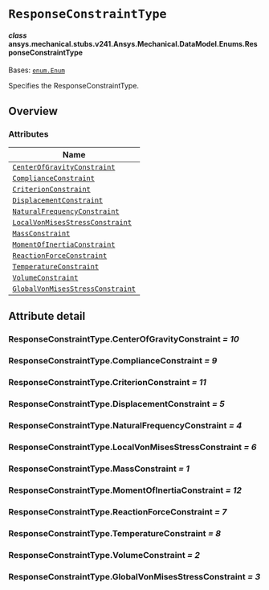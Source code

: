 # `ResponseConstraintType`



#### *class* ansys.mechanical.stubs.v241.Ansys.Mechanical.DataModel.Enums.ResponseConstraintType

Bases: [`enum.Enum`](https://docs.python.org/3/library/enum.html#enum.Enum)

Specifies the ResponseConstraintType.

<!-- !! processed by numpydoc !! -->

<a id="overview"></a>

## Overview

### Attributes

| Name |
| -------------------------------------------------------------------------------------------------------------------------------------------------------------------------- |
| [`CenterOfGravityConstraint`](../../../../../v242/Ansys/Mechanical/DataModel/Enums/ResponseConstraintType.md#ResponseConstraintType.CenterOfGravityConstraint) |
| [`ComplianceConstraint`](../../../../../v242/Ansys/Mechanical/DataModel/Enums/ResponseConstraintType.md#ResponseConstraintType.ComplianceConstraint) |
| [`CriterionConstraint`](../../../../../v242/Ansys/Mechanical/DataModel/Enums/ResponseConstraintType.md#ResponseConstraintType.CriterionConstraint) |
| [`DisplacementConstraint`](../../../../../v242/Ansys/Mechanical/DataModel/Enums/ResponseConstraintType.md#ResponseConstraintType.DisplacementConstraint) |
| [`NaturalFrequencyConstraint`](../../../../../v242/Ansys/Mechanical/DataModel/Enums/ResponseConstraintType.md#ResponseConstraintType.NaturalFrequencyConstraint) |
| [`LocalVonMisesStressConstraint`](../../../../../v242/Ansys/Mechanical/DataModel/Enums/ResponseConstraintType.md#ResponseConstraintType.LocalVonMisesStressConstraint) |
| [`MassConstraint`](../../../../../v242/Ansys/Mechanical/DataModel/Enums/ResponseConstraintType.md#ResponseConstraintType.MassConstraint) |
| [`MomentOfInertiaConstraint`](../../../../../v242/Ansys/Mechanical/DataModel/Enums/ResponseConstraintType.md#ResponseConstraintType.MomentOfInertiaConstraint) |
| [`ReactionForceConstraint`](../../../../../v242/Ansys/Mechanical/DataModel/Enums/ResponseConstraintType.md#ResponseConstraintType.ReactionForceConstraint) |
| [`TemperatureConstraint`](../../../../../v242/Ansys/Mechanical/DataModel/Enums/ResponseConstraintType.md#ResponseConstraintType.TemperatureConstraint) |
| [`VolumeConstraint`](../../../../../v242/Ansys/Mechanical/DataModel/Enums/ResponseConstraintType.md#ResponseConstraintType.VolumeConstraint) |
| [`GlobalVonMisesStressConstraint`](../../../../../v242/Ansys/Mechanical/DataModel/Enums/ResponseConstraintType.md#ResponseConstraintType.GlobalVonMisesStressConstraint) |

<a id="attribute-detail"></a>

## Attribute detail

<a id="ResponseConstraintType.CenterOfGravityConstraint"></a>

### ResponseConstraintType.CenterOfGravityConstraint *= 10*

<a id="ResponseConstraintType.ComplianceConstraint"></a>

### ResponseConstraintType.ComplianceConstraint *= 9*

<a id="ResponseConstraintType.CriterionConstraint"></a>

### ResponseConstraintType.CriterionConstraint *= 11*

<a id="ResponseConstraintType.DisplacementConstraint"></a>

### ResponseConstraintType.DisplacementConstraint *= 5*

<a id="ResponseConstraintType.NaturalFrequencyConstraint"></a>

### ResponseConstraintType.NaturalFrequencyConstraint *= 4*

<a id="ResponseConstraintType.LocalVonMisesStressConstraint"></a>

### ResponseConstraintType.LocalVonMisesStressConstraint *= 6*

<a id="ResponseConstraintType.MassConstraint"></a>

### ResponseConstraintType.MassConstraint *= 1*

<a id="ResponseConstraintType.MomentOfInertiaConstraint"></a>

### ResponseConstraintType.MomentOfInertiaConstraint *= 12*

<a id="ResponseConstraintType.ReactionForceConstraint"></a>

### ResponseConstraintType.ReactionForceConstraint *= 7*

<a id="ResponseConstraintType.TemperatureConstraint"></a>

### ResponseConstraintType.TemperatureConstraint *= 8*

<a id="ResponseConstraintType.VolumeConstraint"></a>

### ResponseConstraintType.VolumeConstraint *= 2*

<a id="ResponseConstraintType.GlobalVonMisesStressConstraint"></a>

### ResponseConstraintType.GlobalVonMisesStressConstraint *= 3*


